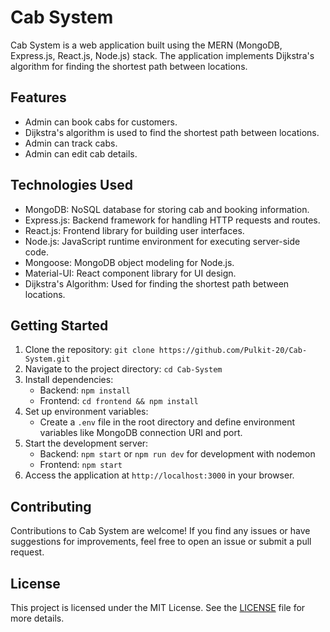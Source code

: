 # Cab System

Cab System is a web application built using the MERN (MongoDB, Express.js, React.js, Node.js) stack. The application implements Dijkstra's algorithm for finding the shortest path between locations.

## Features
- Admin can book cabs for customers.
- Dijkstra's algorithm is used to find the shortest path between locations.
- Admin can track cabs.
- Admin can edit cab details.

## Technologies Used
- MongoDB: NoSQL database for storing cab and booking information.
- Express.js: Backend framework for handling HTTP requests and routes.
- React.js: Frontend library for building user interfaces.
- Node.js: JavaScript runtime environment for executing server-side code.
- Mongoose: MongoDB object modeling for Node.js.
- Material-UI: React component library for UI design.
- Dijkstra's Algorithm: Used for finding the shortest path between locations.

## Getting Started
1. Clone the repository: `git clone https://github.com/Pulkit-20/Cab-System.git`
2. Navigate to the project directory: `cd Cab-System`
3. Install dependencies:
   - Backend: `npm install`
   - Frontend: `cd frontend && npm install`
4. Set up environment variables:
   - Create a `.env` file in the root directory and define environment variables like MongoDB connection URI and port.
5. Start the development server:
   - Backend: `npm start` or `npm run dev` for development with nodemon
   - Frontend: `npm start`
6. Access the application at `http://localhost:3000` in your browser.

## Contributing
Contributions to Cab System are welcome! If you find any issues or have suggestions for improvements, feel free to open an issue or submit a pull request.

## License
This project is licensed under the MIT License. See the [LICENSE](LICENSE) file for more details.
